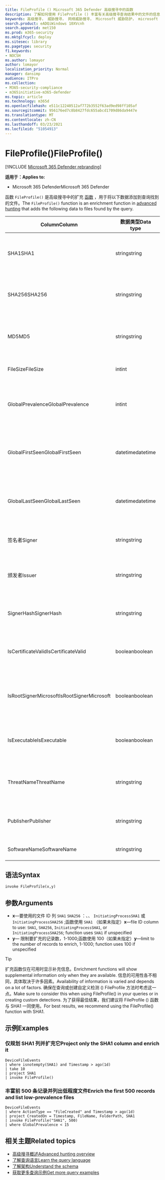 ```yaml
---
title: FileProfile () Microsoft 365 Defender 高级搜寻中的函数
description: 了解如何使用 FileProfile () 丰富有关高级搜寻查询结果中的文件的信息
keywords: 高级搜寻， 威胁搜寻， 网络威胁搜寻， Microsoft 威胁防护， microsoft 365， mtp， m365， 搜索， 查询， 遥测， 架构参考， kusto， FileProfile， 文件配置文件， 函数， 扩充
search.product: eADQiWindows 10XVcnh
search.appverid: met150
ms.prod: m365-security
ms.mktglfcycl: deploy
ms.sitesec: library
ms.pagetype: security
f1.keywords:
- NOCSH
ms.author: lomayor
author: lomayor
localization_priority: Normal
manager: dansimp
audience: ITPro
ms.collection:
- M365-security-compliance
- m365initiative-m365-defender
ms.topic: article
ms.technology: m365d
ms.openlocfilehash: e511c12240512af772b3552f63ad9ed98ff105af
ms.sourcegitcommit: 956176ed7c8b8427fdc655abcd1709d86da9447e
ms.translationtype: MT
ms.contentlocale: zh-CN
ms.lasthandoff: 03/23/2021
ms.locfileid: "51054913"
---
```

# <a name="fileprofile"></a><span data-ttu-id="8ad65-104">FileProfile()</span><span class="sxs-lookup"><span data-stu-id="8ad65-104">FileProfile()</span></span>

[!INCLUDE [Microsoft 365 Defender rebranding](../includes/microsoft-defender.md)]


<span data-ttu-id="8ad65-105">**适用于：**</span><span class="sxs-lookup"><span data-stu-id="8ad65-105">**Applies to:**</span></span>
- <span data-ttu-id="8ad65-106">Microsoft 365 Defender</span><span class="sxs-lookup"><span data-stu-id="8ad65-106">Microsoft 365 Defender</span></span>

<span data-ttu-id="8ad65-107">函数 `FileProfile()` 是高级搜寻中的扩充 [函数](advanced-hunting-overview.md) ，用于将以下数据添加到查询找到的文件。</span><span class="sxs-lookup"><span data-stu-id="8ad65-107">The `FileProfile()` function is an enrichment function in [advanced hunting](advanced-hunting-overview.md) that adds the following data to files found by the query.</span></span>

| <span data-ttu-id="8ad65-108">Column</span><span class="sxs-lookup"><span data-stu-id="8ad65-108">Column</span></span> | <span data-ttu-id="8ad65-109">数据类型</span><span class="sxs-lookup"><span data-stu-id="8ad65-109">Data type</span></span> | <span data-ttu-id="8ad65-110">说明</span><span class="sxs-lookup"><span data-stu-id="8ad65-110">Description</span></span> |
|------------|-------------|-------------|
| <span data-ttu-id="8ad65-111">SHA1</span><span class="sxs-lookup"><span data-stu-id="8ad65-111">SHA1</span></span> | <span data-ttu-id="8ad65-112">string</span><span class="sxs-lookup"><span data-stu-id="8ad65-112">string</span></span> | <span data-ttu-id="8ad65-113">录制操作所应用到的文件的 SHA-1</span><span class="sxs-lookup"><span data-stu-id="8ad65-113">SHA-1 of the file that the recorded action was applied to</span></span> |
| <span data-ttu-id="8ad65-114">SHA256</span><span class="sxs-lookup"><span data-stu-id="8ad65-114">SHA256</span></span> | <span data-ttu-id="8ad65-115">string</span><span class="sxs-lookup"><span data-stu-id="8ad65-115">string</span></span> | <span data-ttu-id="8ad65-116">已记录操作应用于的文件的 SHA-256</span><span class="sxs-lookup"><span data-stu-id="8ad65-116">SHA-256 of the file that the recorded action was applied to</span></span> |
| <span data-ttu-id="8ad65-117">MD5</span><span class="sxs-lookup"><span data-stu-id="8ad65-117">MD5</span></span> | <span data-ttu-id="8ad65-118">string</span><span class="sxs-lookup"><span data-stu-id="8ad65-118">string</span></span> | <span data-ttu-id="8ad65-119">已记录操作所应用到的文件的 MD5 哈希</span><span class="sxs-lookup"><span data-stu-id="8ad65-119">MD5 hash of the file that the recorded action was applied to</span></span> |
| <span data-ttu-id="8ad65-120">FileSize</span><span class="sxs-lookup"><span data-stu-id="8ad65-120">FileSize</span></span> | <span data-ttu-id="8ad65-121">int</span><span class="sxs-lookup"><span data-stu-id="8ad65-121">int</span></span> | <span data-ttu-id="8ad65-122">文件大小（以字节为单位）</span><span class="sxs-lookup"><span data-stu-id="8ad65-122">Size of the file in bytes</span></span> |
| <span data-ttu-id="8ad65-123">GlobalPrevalence</span><span class="sxs-lookup"><span data-stu-id="8ad65-123">GlobalPrevalence</span></span> | <span data-ttu-id="8ad65-124">int</span><span class="sxs-lookup"><span data-stu-id="8ad65-124">int</span></span> | <span data-ttu-id="8ad65-125">Microsoft 全局观察到的实体实例数</span><span class="sxs-lookup"><span data-stu-id="8ad65-125">Number of instances of the entity observed by Microsoft globally</span></span> |
| <span data-ttu-id="8ad65-126">GlobalFirstSeen</span><span class="sxs-lookup"><span data-stu-id="8ad65-126">GlobalFirstSeen</span></span> | <span data-ttu-id="8ad65-127">datetime</span><span class="sxs-lookup"><span data-stu-id="8ad65-127">datetime</span></span> | <span data-ttu-id="8ad65-128">Microsoft 全局首次观测到实体的日期和时间</span><span class="sxs-lookup"><span data-stu-id="8ad65-128">Date and time when the entity was first observed by Microsoft globally</span></span> |
| <span data-ttu-id="8ad65-129">GlobalLastSeen</span><span class="sxs-lookup"><span data-stu-id="8ad65-129">GlobalLastSeen</span></span> | <span data-ttu-id="8ad65-130">datetime</span><span class="sxs-lookup"><span data-stu-id="8ad65-130">datetime</span></span> | <span data-ttu-id="8ad65-131">Microsoft 全局上次观测到实体的日期和时间</span><span class="sxs-lookup"><span data-stu-id="8ad65-131">Date and time when the entity was last observed by Microsoft globally</span></span> |
| <span data-ttu-id="8ad65-132">签名者</span><span class="sxs-lookup"><span data-stu-id="8ad65-132">Signer</span></span> | <span data-ttu-id="8ad65-133">string</span><span class="sxs-lookup"><span data-stu-id="8ad65-133">string</span></span> | <span data-ttu-id="8ad65-134">有关文件签名者的信息</span><span class="sxs-lookup"><span data-stu-id="8ad65-134">Information about the signer of the file</span></span> |
| <span data-ttu-id="8ad65-135">颁发者</span><span class="sxs-lookup"><span data-stu-id="8ad65-135">Issuer</span></span> | <span data-ttu-id="8ad65-136">string</span><span class="sxs-lookup"><span data-stu-id="8ad65-136">string</span></span> | <span data-ttu-id="8ad65-137">有关 CA 证书颁发机构 (的信息) </span><span class="sxs-lookup"><span data-stu-id="8ad65-137">Information about the issuing certificate authority (CA)</span></span> |
| <span data-ttu-id="8ad65-138">SignerHash</span><span class="sxs-lookup"><span data-stu-id="8ad65-138">SignerHash</span></span> | <span data-ttu-id="8ad65-139">string</span><span class="sxs-lookup"><span data-stu-id="8ad65-139">string</span></span> | <span data-ttu-id="8ad65-140">标识签名者的唯一哈希值</span><span class="sxs-lookup"><span data-stu-id="8ad65-140">Unique hash value identifying the signer</span></span> |
| <span data-ttu-id="8ad65-141">IsCertificateValid</span><span class="sxs-lookup"><span data-stu-id="8ad65-141">IsCertificateValid</span></span> | <span data-ttu-id="8ad65-142">boolean</span><span class="sxs-lookup"><span data-stu-id="8ad65-142">boolean</span></span> | <span data-ttu-id="8ad65-143">用于对文件进行签名的证书是否有效</span><span class="sxs-lookup"><span data-stu-id="8ad65-143">Whether the certificate used to sign the file is valid</span></span> |
| <span data-ttu-id="8ad65-144">IsRootSignerMicrosoft</span><span class="sxs-lookup"><span data-stu-id="8ad65-144">IsRootSignerMicrosoft</span></span> | <span data-ttu-id="8ad65-145">boolean</span><span class="sxs-lookup"><span data-stu-id="8ad65-145">boolean</span></span> | <span data-ttu-id="8ad65-146">指示根证书的签名者是否是 Microsoft</span><span class="sxs-lookup"><span data-stu-id="8ad65-146">Indicates whether the signer of the root certificate is Microsoft</span></span> |
| <span data-ttu-id="8ad65-147">IsExecutable</span><span class="sxs-lookup"><span data-stu-id="8ad65-147">IsExecutable</span></span> | <span data-ttu-id="8ad65-148">boolean</span><span class="sxs-lookup"><span data-stu-id="8ad65-148">boolean</span></span> | <span data-ttu-id="8ad65-149">文件是否是可移植可执行 (PE) 文件</span><span class="sxs-lookup"><span data-stu-id="8ad65-149">Whether the file is a Portable Executable (PE) file</span></span> |
| <span data-ttu-id="8ad65-150">ThreatName</span><span class="sxs-lookup"><span data-stu-id="8ad65-150">ThreatName</span></span> | <span data-ttu-id="8ad65-151">string</span><span class="sxs-lookup"><span data-stu-id="8ad65-151">string</span></span> | <span data-ttu-id="8ad65-152">找到的任何恶意软件或其他威胁的检测名称</span><span class="sxs-lookup"><span data-stu-id="8ad65-152">Detection name for any malware or other threats found</span></span> |
| <span data-ttu-id="8ad65-153">Publisher</span><span class="sxs-lookup"><span data-stu-id="8ad65-153">Publisher</span></span> | <span data-ttu-id="8ad65-154">string</span><span class="sxs-lookup"><span data-stu-id="8ad65-154">string</span></span> | <span data-ttu-id="8ad65-155">发布该文件的组织的名称</span><span class="sxs-lookup"><span data-stu-id="8ad65-155">Name of the organization that published the file</span></span> |
| <span data-ttu-id="8ad65-156">SoftwareName</span><span class="sxs-lookup"><span data-stu-id="8ad65-156">SoftwareName</span></span> | <span data-ttu-id="8ad65-157">string</span><span class="sxs-lookup"><span data-stu-id="8ad65-157">string</span></span> | <span data-ttu-id="8ad65-158">软件产品的名称</span><span class="sxs-lookup"><span data-stu-id="8ad65-158">Name of the software product</span></span> |

## <a name="syntax"></a><span data-ttu-id="8ad65-159">语法</span><span class="sxs-lookup"><span data-stu-id="8ad65-159">Syntax</span></span>

```kusto
invoke FileProfile(x,y)
```

## <a name="arguments"></a><span data-ttu-id="8ad65-160">参数</span><span class="sxs-lookup"><span data-stu-id="8ad65-160">Arguments</span></span>

- <span data-ttu-id="8ad65-161">**x**—要使用的文件 ID 列 `SHA1` `SHA256` ：、、 `InitiatingProcessSHA1` 或 `InitiatingProcessSHA256` ;函数使用 `SHA1` （如果未指定）</span><span class="sxs-lookup"><span data-stu-id="8ad65-161">**x**—file ID column to use: `SHA1`, `SHA256`, `InitiatingProcessSHA1`, or `InitiatingProcessSHA256`; function uses `SHA1` if unspecified</span></span>
- <span data-ttu-id="8ad65-162">**y**— 限制要扩充的记录数，1-1000;函数使用 100（如果未指定）</span><span class="sxs-lookup"><span data-stu-id="8ad65-162">**y**—limit to the number of records to enrich, 1-1000; function uses 100 if unspecified</span></span>


>[!TIP]
> <span data-ttu-id="8ad65-163">扩充函数仅在可用时显示补充信息。</span><span class="sxs-lookup"><span data-stu-id="8ad65-163">Enrichment functions will show supplemental information only when they are available.</span></span> <span data-ttu-id="8ad65-164">信息的可用性各不相同，具体取决于许多因素。</span><span class="sxs-lookup"><span data-stu-id="8ad65-164">Availability of information is varied and depends on a lot of factors.</span></span> <span data-ttu-id="8ad65-165">确保在查询或创建自定义检测 () FileProfile 方法时考虑这一点。</span><span class="sxs-lookup"><span data-stu-id="8ad65-165">Make sure to consider this when using FileProfile() in your queries or in creating custom detections.</span></span> <span data-ttu-id="8ad65-166">为了获得最佳结果，我们建议将 FileProfile () 函数与 SHA1 一同使用。</span><span class="sxs-lookup"><span data-stu-id="8ad65-166">For best results, we recommend using the FileProfile() function with SHA1.</span></span>

## <a name="examples"></a><span data-ttu-id="8ad65-167">示例</span><span class="sxs-lookup"><span data-stu-id="8ad65-167">Examples</span></span>

### <a name="project-only-the-sha1-column-and-enrich-it"></a><span data-ttu-id="8ad65-168">仅规划 SHA1 列并扩充它</span><span class="sxs-lookup"><span data-stu-id="8ad65-168">Project only the SHA1 column and enrich it</span></span>

```kusto
DeviceFileEvents
| where isnotempty(SHA1) and Timestamp > ago(1d)
| take 10
| project SHA1
| invoke FileProfile()
```

### <a name="enrich-the-first-500-records-and-list-low-prevalence-files"></a><span data-ttu-id="8ad65-169">丰富前 500 条记录并列出低程度文件</span><span class="sxs-lookup"><span data-stu-id="8ad65-169">Enrich the first 500 records and list low-prevalence files</span></span>

```kusto
DeviceFileEvents
| where ActionType == "FileCreated" and Timestamp > ago(1d)
| project CreatedOn = Timestamp, FileName, FolderPath, SHA1
| invoke FileProfile("SHA1", 500) 
| where GlobalPrevalence < 15
```

## <a name="related-topics"></a><span data-ttu-id="8ad65-170">相关主题</span><span class="sxs-lookup"><span data-stu-id="8ad65-170">Related topics</span></span>
- [<span data-ttu-id="8ad65-171">高级搜寻概述</span><span class="sxs-lookup"><span data-stu-id="8ad65-171">Advanced hunting overview</span></span>](advanced-hunting-overview.md)
- [<span data-ttu-id="8ad65-172">了解查询语言</span><span class="sxs-lookup"><span data-stu-id="8ad65-172">Learn the query language</span></span>](advanced-hunting-query-language.md)
- [<span data-ttu-id="8ad65-173">了解架构</span><span class="sxs-lookup"><span data-stu-id="8ad65-173">Understand the schema</span></span>](advanced-hunting-schema-tables.md)
- [<span data-ttu-id="8ad65-174">获取更多查询示例</span><span class="sxs-lookup"><span data-stu-id="8ad65-174">Get more query examples</span></span>](advanced-hunting-shared-queries.md)
